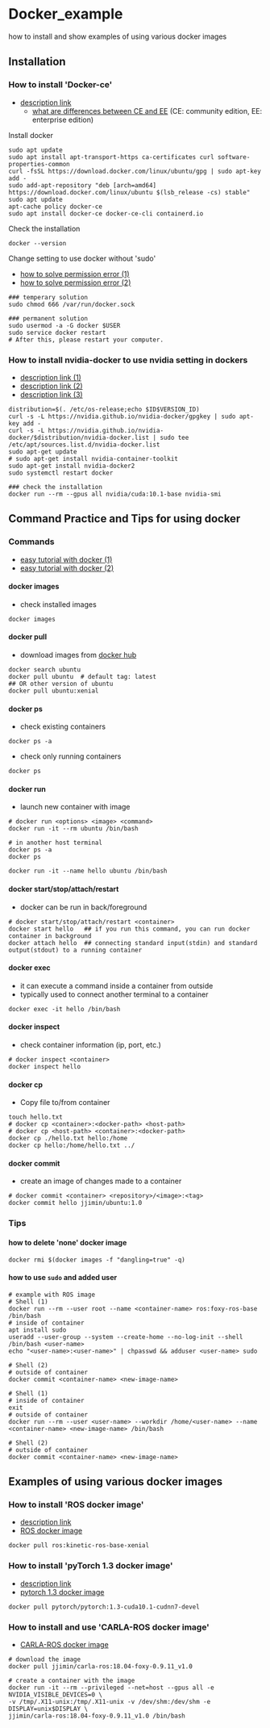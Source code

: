 # Docker_example
how to install and show examples of using various docker images

## Installation
### How to install 'Docker-ce'
* [description link](https://www.quantumdl.com/entry/PyTorchTensorflow%EB%A5%BC-%EC%9C%84%ED%95%9C-Docker-%EC%8B%9C%EC%9E%91%ED%95%98%EA%B8%B0)
   - [what are differences between CE and EE](https://nobase-dev.tistory.com/34) (CE: community edition, EE: enterprise edition)
 
 Install docker
 ```
 sudo apt update
 sudo apt install apt-transport-https ca-certificates curl software-properties-common
 curl -fsSL https://download.docker.com/linux/ubuntu/gpg | sudo apt-key add -
 sudo add-apt-repository "deb [arch=amd64] https://download.docker.com/linux/ubuntu $(lsb_release -cs) stable"
 sudo apt update
 apt-cache policy docker-ce
 sudo apt install docker-ce docker-ce-cli containerd.io 
 
 ```
 Check the installation
 ```
 docker --version
 ```
 
 Change setting to use docker without 'sudo'
 
 * [how to solve permission error (1)](http://www.kwangsiklee.com/2017/05/%ED%95%B4%EA%B2%B0%EB%B0%A9%EB%B2%95-solving-docker-permission-denied-while-trying-to-connect-to-the-docker-daemon-socket/)
* [how to solve permission error (2)](https://techoverflow.net/2017/03/01/solving-docker-permission-denied-while-trying-to-connect-to-the-docker-daemon-socket/)
 ```
 ### temperary solution
 sudo chmod 666 /var/run/docker.sock
 
 ### permanent solution
 sudo usermod -a -G docker $USER
 sudo service docker restart
 # After this, please restart your computer.
 ```
 
### How to install nvidia-docker to use nvidia setting in dockers
* [description link (1)](https://github.com/NVIDIA/nvidia-docker)
* [description link (2)](https://www.quantumdl.com/entry/PyTorchTensorflow%EB%A5%BC-%EC%9C%84%ED%95%9C-Docker-%EC%8B%9C%EC%9E%91%ED%95%98%EA%B8%B0)
* [description link (3)](https://docs.nvidia.com/datacenter/cloud-native/container-toolkit/install-guide.html#docker)
 ```
 distribution=$(. /etc/os-release;echo $ID$VERSION_ID)
 curl -s -L https://nvidia.github.io/nvidia-docker/gpgkey | sudo apt-key add -
 curl -s -L https://nvidia.github.io/nvidia-docker/$distribution/nvidia-docker.list | sudo tee /etc/apt/sources.list.d/nvidia-docker.list
 sudo apt-get update
 # sudo apt-get install nvidia-container-toolkit
 sudo apt-get install nvidia-docker2
 sudo systemctl restart docker
 
 ### check the installation
 docker run --rm --gpus all nvidia/cuda:10.1-base nvidia-smi
 ```

## Command Practice and Tips for using docker
### Commands
* [easy tutorial with docker (1)](https://tecadmin.net/install-docker-on-ubuntu/)
* [easy tutorial with docker (2)](http://pyrasis.com/Docker/Docker-HOWTO)
#### docker images
* check installed images
 ```
 docker images
 ```
#### docker pull
* download images from [docker hub](https://hub.docker.com/)
 ```
 docker search ubuntu
 docker pull ubuntu  # default tag: latest
 ## OR other version of ubuntu
 docker pull ubuntu:xenial
 ```
#### docker ps
* check existing containers
 ```
 docker ps -a
 ```
* check only running containers
 ```
 docker ps
 ```
#### docker run
* launch new container with image
 ```
 # docker run <options> <image> <command>
 docker run -it --rm ubuntu /bin/bash
 
 # in another host terminal
 docker ps -a
 docker ps
 
 docker run -it --name hello ubuntu /bin/bash
 ```
#### docker start/stop/attach/restart
* docker can be run in back/foreground
 ```
 # docker start/stop/attach/restart <container>
 docker start hello   ## if you run this command, you can run docker container in background
 docker attach hello  ## connecting standard input(stdin) and standard output(stdout) to a running container
 ```
#### docker exec
* it can execute a command inside a container from outside
* typically used to connect another terminal to a container
 ```
 docker exec -it hello /bin/bash
 ```
#### docker inspect
* check container information (ip, port, etc.)
 ```
 # docker inspect <container>
 docker inspect hello
 ```
#### docker cp
* Copy file to/from container
 ```
 touch hello.txt
 # docker cp <container>:<docker-path> <host-path>
 # docker cp <host-path> <container>:<docker-path>
 docker cp ./hello.txt hello:/home
 docker cp hello:/home/hello.txt ../
 ```
#### docker commit
* create an image of changes made to a container
 ```
 # docker commit <container> <repository>/<image>:<tag>
 docker commit hello jjimin/ubuntu:1.0
 ```
### Tips
#### how to delete 'none' docker image
```
docker rmi $(docker images -f "dangling=true" -q)
```

#### how to use `sudo` and added user
```
# example with ROS image
# Shell (1)
docker run --rm --user root --name <container-name> ros:foxy-ros-base /bin/bash
# inside of container
apt install sudo
useradd --user-group --system --create-home --no-log-init --shell /bin/bash <user-name>
echo "<user-name>:<user-name>" | chpasswd && adduser <user-name> sudo
```
```
# Shell (2)
# outside of container
docker commit <container-name> <new-image-name>
```
```
# Shell (1)
# inside of container
exit
# outside of container
docker run --rm --user <user-name> --workdir /home/<user-name> --name <container-name> <new-image-name> /bin/bash
```
```
# Shell (2)
# outside of container
docker commit <container-name> <new-image-name>
```


## Examples of using various docker images

### How to install 'ROS docker image'
* [description link](http://wiki.ros.org/docker/Tutorials/Docker)
* [ROS docker image](https://registry.hub.docker.com/_/ros/?tab=tags)
 ```
 docker pull ros:kinetic-ros-base-xenial
 ```
 
### How to install 'pyTorch 1.3 docker image'
* [description link](https://www.quantumdl.com/entry/PyTorchTensorflow%EB%A5%BC-%EC%9C%84%ED%95%9C-Docker-%EC%8B%9C%EC%9E%91%ED%95%98%EA%B8%B0)
* [pytorch 1.3 docker image](https://hub.docker.com/r/pytorch/pytorch/tags?page=1&name=1.3)
 ```
 docker pull pytorch/pytorch:1.3-cuda10.1-cudnn7-devel
 ```
  
### How to install and use 'CARLA-ROS docker image'
* [CARLA-ROS docker image](https://hub.docker.com/r/jjimin/carla-ros/tags)
 ```
 # download the image
 docker pull jjimin/carla-ros:18.04-foxy-0.9.11_v1.0
 
 # create a container with the image
 docker run -it --rm --privileged --net=host --gpus all -e NVIDIA_VISIBLE_DEVICES=0 \
 -v /tmp/.X11-unix:/tmp/.X11-unix -v /dev/shm:/dev/shm -e DISPLAY=unix$DISPLAY \
 jjimin/carla-ros:18.04-foxy-0.9.11_v1.0 /bin/bash
 ```

